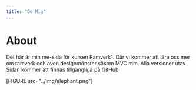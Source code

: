 ```yaml
---
title: "Om Mig"
...
```

About
=========================

Det här är min me-sida för kursen Ramverk1. Där vi kommer att lära oss mer om ramverk och även designmönster såsom MVC mm.
Alla versioner utav Sidan kommer att finnas tillgängliga på [GitHub](https://github.com/klingzell92)

[FIGURE src="../img/elephant.png"]
